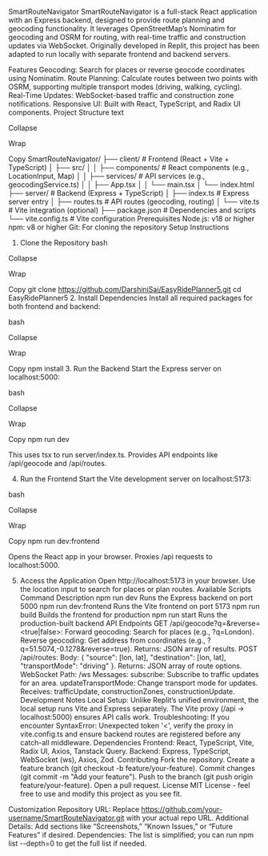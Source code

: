 SmartRouteNavigator
SmartRouteNavigator is a full-stack React application with an Express backend, designed to provide route planning and geocoding functionality. It leverages OpenStreetMap’s Nominatim for geocoding and OSRM for routing, with real-time traffic and construction updates via WebSocket. Originally developed in Replit, this project has been adapted to run locally with separate frontend and backend servers.

Features
Geocoding: Search for places or reverse geocode coordinates using Nominatim.
Route Planning: Calculate routes between two points with OSRM, supporting multiple transport modes (driving, walking, cycling).
Real-Time Updates: WebSocket-based traffic and construction zone notifications.
Responsive UI: Built with React, TypeScript, and Radix UI components.
Project Structure
text

Collapse

Wrap

Copy
SmartRouteNavigator/
├── client/              # Frontend (React + Vite + TypeScript)
│   ├── src/
│   │   ├── components/  # React components (e.g., LocationInput, Map)
│   │   ├── services/    # API services (e.g., geocodingService.ts)
│   │   ├── App.tsx
│   │   └── main.tsx
│   └── index.html
├── server/              # Backend (Express + TypeScript)
│   ├── index.ts         # Express server entry
│   ├── routes.ts        # API routes (geocoding, routing)
│   └── vite.ts          # Vite integration (optional)
├── package.json         # Dependencies and scripts
└── vite.config.ts       # Vite configuration
Prerequisites
Node.js: v18 or higher
npm: v8 or higher
Git: For cloning the repository
Setup Instructions
1. Clone the Repository
bash

Collapse

Wrap

Copy
git clone https://github.com/DarshiniSai/EasyRidePlanner5.git
cd EasyRidePlanner5
2. Install Dependencies
Install all required packages for both frontend and backend:

bash

Collapse

Wrap

Copy
npm install
3. Run the Backend
Start the Express server on localhost:5000:

bash

Collapse

Wrap

Copy
npm run dev


This uses tsx to run server/index.ts.
Provides API endpoints like /api/geocode and /api/routes.


4. Run the Frontend
Start the Vite development server on localhost:5173:

bash

Collapse

Wrap

Copy
npm run dev:frontend


Opens the React app in your browser.
Proxies /api requests to localhost:5000.


5. Access the Application
Open http://localhost:5173 in your browser.
Use the location input to search for places or plan routes.
Available Scripts
Command	Description
npm run dev	Runs the Express backend on port 5000
npm run dev:frontend	Runs the Vite frontend on port 5173
npm run build	Builds the frontend for production
npm run start	Runs the production-built backend
API Endpoints
GET /api/geocode?q=<query>&reverse=<true|false>:
Forward geocoding: Search for places (e.g., ?q=London).
Reverse geocoding: Get address from coordinates (e.g., ?q=51.5074,-0.1278&reverse=true).
Returns: JSON array of results.
POST /api/routes:
Body: { "source": [lon, lat], "destination": [lon, lat], "transportMode": "driving" }.
Returns: JSON array of route options.
WebSocket
Path: /ws
Messages:
subscribe: Subscribe to traffic updates for an area.
updateTransportMode: Change transport mode for updates.
Receives: trafficUpdate, constructionZones, constructionUpdate.
Development Notes
Local Setup: Unlike Replit’s unified environment, the local setup runs Vite and Express separately. The Vite proxy (/api → localhost:5000) ensures API calls work.
Troubleshooting: If you encounter SyntaxError: Unexpected token '<', verify the proxy in vite.config.ts and ensure backend routes are registered before any catch-all middleware.
Dependencies
Frontend: React, TypeScript, Vite, Radix UI, Axios, Tanstack Query.
Backend: Express, TypeScript, WebSocket (ws), Axios, Zod.
Contributing
Fork the repository.
Create a feature branch (git checkout -b feature/your-feature).
Commit changes (git commit -m "Add your feature").
Push to the branch (git push origin feature/your-feature).
Open a pull request.
License
MIT License - feel free to use and modify this project as you see fit.

Customization
Repository URL: Replace https://github.com/your-username/SmartRouteNavigator.git with your actual repo URL.
Additional Details: Add sections like “Screenshots,” “Known Issues,” or “Future Features” if desired.
Dependencies: The list is simplified; you can run npm list --depth=0 to get the full list if needed.
